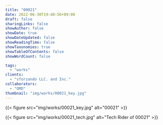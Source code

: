 ```yaml
---
title: "00021"
date: 2022-06-30T19:40:56+09:00
draft: false
sharingLinks: false
showAuthor: false
showDate: true
showDateUpdated: false
showReadingTime: false
showTaxonomies: true
showTableOfContents: false
showWordCount: false

tags:
  - "works"
clients:
  - "sforzando LLC. and Inc."
collaborators:
  - "OMD"
thumbnail: "img/works/00021_key.jpg"
---
```


{{< figure src="img/works/00021_key.jpg" alt="00021" >}}

{{< figure src="img/works/00021_tech.jpg" alt="Tech Rider of 00021" >}}
